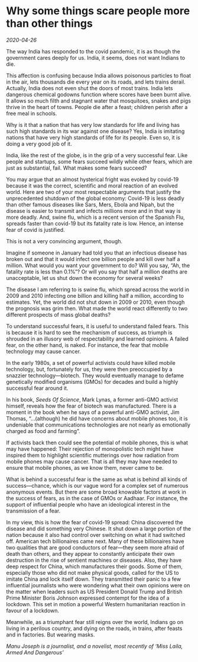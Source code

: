 # Why some things scare people more than other things

*2020-04-26*

The way India has responded to the covid pandemic, it is as though the
government cares deeply for us. India, it seems, does not want Indians
to die.

This affection is confusing because India allows poisonous particles to
float in the air, lets thousands die every year on its roads, and lets
trains derail. Actually, India does not even shut the doors of most
trains. India lets dangerous chemical godowns function where scores have
been burnt alive. It allows so much filth and stagnant water that
mosquitoes, snakes and pigs thrive in the heart of towns. People die
after a feast; children perish after a free meal in schools.

Why is it that a nation that has very low standards for life and living
has such high standards in its war against one disease? Yes, India is
imitating nations that have very high standards of life for its people.
Even so, it is doing a very good job of it.

India, like the rest of the globe, is in the grip of a very successful
fear. Like people and startups, some fears succeed wildly while other
fears, which are just as substantial, fail. What makes some fears
succeed?

You may argue that an almost hysterical fright was evoked by covid-19
because it was the correct, scientific and moral reaction of an evolved
world. Here are two of your most respectable arguments that justify the
unprecedented shutdown of the global economy: Covid-19 is less deadly
than other famous diseases like Sars, Mers, Ebola and Nipah, but the
disease is easier to transmit and infects millions more and in that way
is more deadly. And, swine flu, which is a recent version of the Spanish
Flu, spreads faster than covid-19 but its fatality rate is low. Hence,
an intense fear of covid is justified.

This is not a very convincing argument, though.

Imagine if someone in January had told you that an infectious disease
has broken out and that it would infect one billion people and kill over
half a million. What would you want your government to do? Will you say,
“Ah, the fatality rate is less than 0.1%”? Or will you say that half a
million deaths are unacceptable, let us shut down the economy for
several weeks?

The disease I am referring to is swine flu, which spread across the
world in 2009 and 2010 infecting one billion and killing half a million,
according to estimates. Yet, the world did not shut down in 2009 or
2010, even though the prognosis was grim then. What made the world react
differently to two different prospects of mass global deaths?

To understand successful fears, it is useful to understand failed fears.
This is because it is hard to see the mechanism of success, as triumph
is shrouded in an illusory web of respectability and learned opinions. A
failed fear, on the other hand, is naked. For instance, the fear that
mobile technology may cause cancer.

In the early 1980s, a set of powerful activists could have killed mobile
technology, but, fortunately for us, they were then preoccupied by a
snazzier technology—biotech. They would eventually manage to defame
genetically modified organisms (GMOs) for decades and build a highly
successful fear around it.

In his book, *Seeds Of Science*, Mark Lynas, a former anti-GMO activist
himself, reveals how the fear of biotech was manufactured. There is a
moment in the book when he says of a powerful anti-GMO activist, Jim
Thomas, “…(although) he did have concerns about mobile phones too, it is
undeniable that communications technologies are not nearly as
emotionally charged as food and farming”.

If activists back then could see the potential of mobile phones, this is
what may have happened: Their rejection of monopolistic tech might have
inspired them to highlight scientific mutterings over how radiation from
mobile phones may cause cancer. That is all they may have needed to
ensure that mobile phones, as we know them, never came to be.

What is behind a successful fear is the same as what is behind all kinds
of success—chance, which is our vague word for a complex set of numerous
anonymous events. But there are some broad knowable factors at work in
the success of fears, as in the case of GMOs or Aadhaar. For instance,
the support of influential people who have an ideological interest in
the transmission of a fear.

In my view, this is how the fear of covid-19 spread: China discovered
the disease and did something very Chinese. It shut down a large portion
of the nation because it also had control over switching on what it had
switched off. American tech billionaires came next. Many of these
billionaires have two qualities that are good conductors of fear—they
seem more afraid of death than others, and they appear to constantly
anticipate their own destruction in the rise of sentient machines or
diseases. Also, they have deep respect for China, which manufactures
their goods. Some of them, especially those who did not make physical
goods, called for the US to imitate China and lock itself down. They
transmitted their panic to a few influential journalists who were
wondering what their own opinions were on the matter when leaders such
as US President Donald Trump and British Prime Minister Boris Johnson
expressed contempt for the idea of a lockdown. This set in motion a
powerful Western humanitarian reaction in favour of a lockdown.

Meanwhile, as a triumphant fear still reigns over the world, Indians go
on living in a perilous country, and dying on the roads, in trains,
after feasts and in factories. But wearing masks.

*Manu Joseph is a journalist, and a novelist, most recently of ‘Miss
Laila, Armed And Dangerous’*
